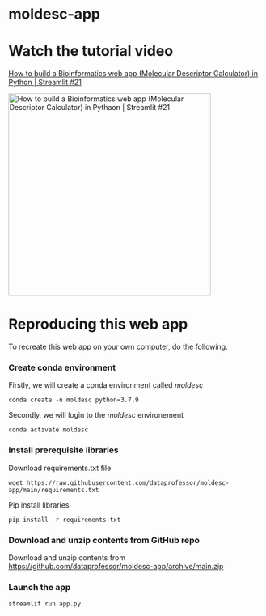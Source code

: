 # moldesc-app

# Watch the tutorial video

[How to build a Bioinformatics web app (Molecular Descriptor Calculator) in Python | Streamlit #21](https://youtu.be/htBIP17S-20)

<a href="https://youtu.be/htBIP17S-20"><img src="http://img.youtube.com/vi/htBIP17S-20/0.jpg" alt="How to build a Bioinformatics web app (Molecular Descriptor Calculator) in Pythaon | Streamlit #21" title="How to build a Bioinformatics web app (Molecular Descriptor Calculator) in Pythaon | Streamlit #21" width="400" /></a>

# Reproducing this web app
To recreate this web app on your own computer, do the following.

### Create conda environment
Firstly, we will create a conda environment called *moldesc*
```
conda create -n moldesc python=3.7.9
```
Secondly, we will login to the *moldesc* environement
```
conda activate moldesc
```
### Install prerequisite libraries

Download requirements.txt file

```
wget https://raw.githubusercontent.com/dataprofessor/moldesc-app/main/requirements.txt

```

Pip install libraries
```
pip install -r requirements.txt
```

###  Download and unzip contents from GitHub repo

Download and unzip contents from https://github.com/dataprofessor/moldesc-app/archive/main.zip

###  Launch the app

```
streamlit run app.py
```
